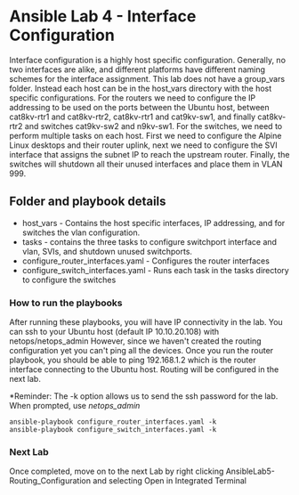 # Ansible Lab 4 - Interface Configuration

Interface configuration is a highly host specific configuration.  Generally, no two interfaces are alike, and different platforms have different naming schemes for the interface assignment.  This lab does not have a group_vars folder.  Instead each host can be in the host_vars directory with the host specific configurations.  For the routers we need to configure the IP addressing to be used on the ports between the Ubuntu host, between cat8kv-rtr1 and cat8kv-rtr2, cat8kv-rtr1 and cat9kv-sw1, and finally cat8kv-rtr2 and switches cat9kv-sw2 and n9kv-sw1.  For the switches, we need to perform multiple tasks on each host.  First we need to configure the Alpine Linux desktops and their router uplink, next we need to configure the SVI interface that assigns the subnet IP to reach the upstream router. Finally, the switches will shutdown all their unused interfaces and place them in VLAN 999.

## Folder and playbook details

* host_vars - Contains the host specific interfaces, IP addressing, and for switches the vlan configuration.
* tasks - contains the three tasks to configure switchport interface and vlan, SVIs, and shutdown unused switchports.
* configure_router_interfaces.yaml - Configures the router interfaces
* configure_switch_interfaces.yaml - Runs each task in the tasks directory to configure the switches

### How to run the playbooks

After running these playbooks, you will have IP connectivity in the lab.  You can ssh to your Ubuntu host (default IP 10.10.20.108) with netops/netops_admin  However, since we haven't created the routing configuration yet you can't ping all the devices.  Once you run the router playbook, you should be able to ping 192.168.1.2 which is the router interface connecting to the Ubuntu host.  Routing will be configured in the next lab.

*Reminder: The -k option allows us to send the ssh password for the lab.  When prompted, use *netops_admin*

```
ansible-playbook configure_router_interfaces.yaml -k
ansible-playbook configure_switch_interfaces.yaml -k
```

### Next Lab

Once completed, move on to the next Lab by right clicking AnsibleLab5-Routing_Configuration and selecting Open in Integrated Terminal
